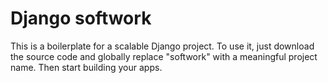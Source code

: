 # Django softwork

This is a boilerplate for a scalable Django project. To use it, just download the source code and globally replace "softwork" with a meaningful project name. Then start building your apps.